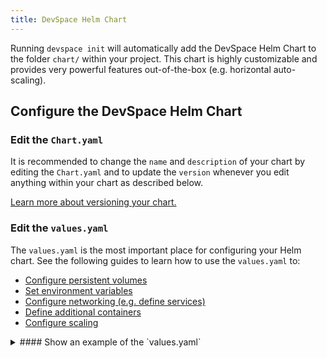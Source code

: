 ```yaml
---
title: DevSpace Helm Chart
---
```


Running `devspace init` will automatically add the DevSpace Helm Chart to the folder `chart/` within your project. This chart is highly customizable and provides very powerful features out-of-the-box (e.g. horizontal auto-scaling).

## Configure the DevSpace Helm Chart

### Edit the `Chart.yaml`
It is recommended to change the `name` and `description` of your chart by editing the `Chart.yaml` and to update the `version` whenever you edit anything within your chart as described below.

[Learn more about versioning your chart.](https://docs.helm.sh/chart_best_practices/#version-numbers)

### Edit the `values.yaml`
The `values.yaml` is the most important place for configuring your Helm chart. See the following guides to learn how to use the `values.yaml` to:
- [Configure persistent volumes](/docs/chart/customization/persistent-volumes)
- [Set environment variables](/docs/chart/customization/environment-variables)
- [Configure networking (e.g. define services)](/docs/chart/customization/networking)
- [Define additional containers](/docs/chart/customization/containers)
- [Configure scaling](/docs/chart/customization/scaling)

<details>
<summary>
#### Show an example of the `values.yaml`
</summary>
```yaml
components:
- name: default
  replicas: 1
  containers:
  - name: default
    image: dscr.io/username/image
    command:
    - "sleep"
    args:
    - "999999999"
    resources:
      limits:
        cpu: "200m"
        memory: "300Mi"
        ephemeralStorage: "1Gi"
      requests: 
        cpu: "100m"
        memory: "100Mi"
        ephemeralStorage: "500Mi"
    env:
    - name: MY_ENV_VAR
      value: "test123"
    volumeMounts:
    - containerPath: /usr/share/nginx/html
      volume:
        name: nginx
        path: /nginx/html
        readOnly: false
  service:
    name: external
    type: ClusterIP
    ports:
    - externalPort: 80
      containerPort: 3000
  autoScaling:
    horizontal:
      maxReplicas: 4
      averageCPU: 80
      averageMemory: "200Mi"

volumes:
- name: nginx
  size: "1Gi"

pullSecrets:
- custom-pull-secret
```
</details>

By default, `devspace init` will create a minimal `values.yaml` containing the most important configuration options.

### Add dependencies in `requirements.yaml`
Generally, it is recommended to use `devspace add package [CHART_NAME]` to add a dependency and `devspace remove package [CHART_NAME]` to remove a dependency instead of manually editing the `requirements.yaml`. However, it can be useful to edit the `requirements.yaml` to change the version of a dependency.

Learn more about [adding and removing packages](/docs/chart/customization/packges).

### Customize `templates/`

> It is highly recommended **NOT** to edit any files within the `template/` folder of the DevSpace Helm Chart.

You can [add custom templates or Kubernetes manifests](/docs/chart/customization/custom-manifests) if needed. It is, however, recommended that you store them instide `templates/custom/` to allow you to run `devspace update chart` to [update the DevSpace Helm Chart](#update-the-devspace-helm-chart) without breaking anything.

## Update the DevSpace Helm Chart
The DevSpace Helm Chart is constantly being improved. To get the newest version of it, you can run `devspace update chart`.

> Updating the DevSpace Helm Chart will only add or modify files in `templates/` which are not placed into `templates/custom/`.

If you want to add custom template files in `templates/`, you should store them in `templates/custom/` to make sure that they will not be removed or replaced when running `devspace update chart`.

[Learn more about adding custom templates and manifests.](/docs/chart/customization/custom-manifests)

---
## FAQ

<details>
<summary>
### Why should I use the DevSpace Helm Chart?
</summary>
The DevSpace Helm Chart is optimized for developer productivity and provides the following benefits:
- Follows the [best practices for Helm charts](https://docs.helm.sh/chart_best_practices)
- Easy configuration for horizontal auto-scaling
- Out-of-the-box ingress connectivity via service `external`
- Simple service configuration for your deployments
- Automatic provisioning of pods as StatefulSets if volumes are attached
- Automatic provisioning of pods as Deployments if they are stateless
- Optimized for easy rollbacks if chart deployment fails
- Easy updates via `devspace update chart`
</details>
